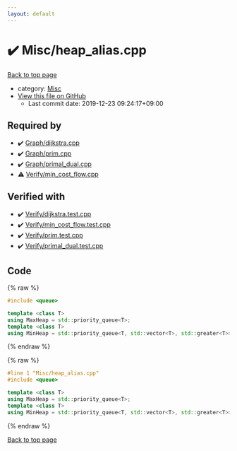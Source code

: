 ```yaml
---
layout: default
---
```


<!-- mathjax config similar to math.stackexchange -->
<script type="text/javascript" async
  src="https://cdnjs.cloudflare.com/ajax/libs/mathjax/2.7.5/MathJax.js?config=TeX-MML-AM_CHTML">
</script>
<script type="text/x-mathjax-config">
  MathJax.Hub.Config({
    TeX: { equationNumbers: { autoNumber: "AMS" }},
    tex2jax: {
      inlineMath: [ ['$','$'] ],
      processEscapes: true
    },
    "HTML-CSS": { matchFontHeight: false },
    displayAlign: "left",
    displayIndent: "2em"
  });
</script>

<script type="text/javascript" src="https://cdnjs.cloudflare.com/ajax/libs/jquery/3.4.1/jquery.min.js"></script>
<script src="https://cdn.jsdelivr.net/npm/jquery-balloon-js@1.1.2/jquery.balloon.min.js" integrity="sha256-ZEYs9VrgAeNuPvs15E39OsyOJaIkXEEt10fzxJ20+2I=" crossorigin="anonymous"></script>
<script type="text/javascript" src="../../assets/js/copy-button.js"></script>
<link rel="stylesheet" href="../../assets/css/copy-button.css" />


# :heavy_check_mark: Misc/heap_alias.cpp

<a href="../../index.html">Back to top page</a>

* category: <a href="../../index.html#74248c725e00bf9fe04df4e35b249a19">Misc</a>
* <a href="{{ site.github.repository_url }}/blob/master/Misc/heap_alias.cpp">View this file on GitHub</a>
    - Last commit date: 2019-12-23 09:24:17+09:00




## Required by

* :heavy_check_mark: <a href="../Graph/dijkstra.cpp.html">Graph/dijkstra.cpp</a>
* :heavy_check_mark: <a href="../Graph/prim.cpp.html">Graph/prim.cpp</a>
* :heavy_check_mark: <a href="../Graph/primal_dual.cpp.html">Graph/primal_dual.cpp</a>
* :warning: <a href="../Verify/min_cost_flow.cpp.html">Verify/min_cost_flow.cpp</a>


## Verified with

* :heavy_check_mark: <a href="../../verify/Verify/dijkstra.test.cpp.html">Verify/dijkstra.test.cpp</a>
* :heavy_check_mark: <a href="../../verify/Verify/min_cost_flow.test.cpp.html">Verify/min_cost_flow.test.cpp</a>
* :heavy_check_mark: <a href="../../verify/Verify/prim.test.cpp.html">Verify/prim.test.cpp</a>
* :heavy_check_mark: <a href="../../verify/Verify/primal_dual.test.cpp.html">Verify/primal_dual.test.cpp</a>


## Code

<a id="unbundled"></a>
{% raw %}
```cpp
#include <queue>

template <class T>
using MaxHeap = std::priority_queue<T>;
template <class T>
using MinHeap = std::priority_queue<T, std::vector<T>, std::greater<T>>;

```
{% endraw %}

<a id="bundled"></a>
{% raw %}
```cpp
#line 1 "Misc/heap_alias.cpp"
#include <queue>

template <class T>
using MaxHeap = std::priority_queue<T>;
template <class T>
using MinHeap = std::priority_queue<T, std::vector<T>, std::greater<T>>;

```
{% endraw %}

<a href="../../index.html">Back to top page</a>

